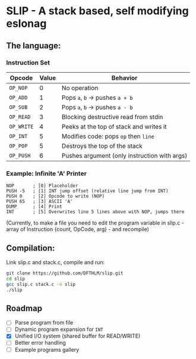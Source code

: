 # SLIP - A stack based, self modifying eslonag

## The language:
### Instruction Set

| Opcode    | Value | Behavior                                     |
|-----------|-------|----------------------------------------------|
| `OP_NOP`  | 0     | No operation                                 |
| `OP_ADD`  | 1     | Pops `a`, `b` → pushes `a + b`               |
| `OP_SUB`  | 2     | Pops `a`, `b` → pushes `a - b`               |
| `OP_READ` | 3     | Blocking destructive read from stdin         |
| `OP_WRITE`| 4     | Peeks at the top of stack and writes it      |
| `OP_INT`  | 5     | Modifies code: pops `op` then `line`         |
| `OP_POP`  | 5     | Destroys the top of the stack                |
| `OP_PUSH` | 6     | Pushes argument (only instruction with args) |

### Example: Infinite 'A' Printer

```
NOP       ; [0] Placeholder
PUSH -5   ; [1] INT jump offset (relative line jump from INT)
PUSH 0    ; [2] Opcode to write (NOP)
PUSH 65   ; [3] ASCII 'A'
DUMP      ; [4] Print
INT       ; [5] Overwrites line 5 lines above with NOP, jumps there
```
(Currently, to make a file you need to edit the program variable in slip.c - array of Instruction {count, OpCode, arg} - and recompile)

## Compilation:
Link slip.c and stack.c, compile and run:
```bash
git clone https://github.com/DFTHLM/slip.git
cd slip
gcc slip.c stack.c -o slip
./slip
```

## Roadmap
- [ ] Parse program from file
- [ ] Dynamic program expansion for `INT`
- [x] Unified I/O system (shared buffer for READ/WRITE)
- [ ] Better error handling
- [ ] Example programs gallery
